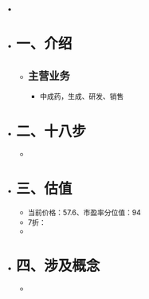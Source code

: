 -
- # 一、介绍
	- ## 主营业务
		- 中成药，生成、研发、销售
- # 二、十八步
	-
- # 三、估值
	- 当前价格：57.6、市盈率分位值：94
	- 7折：
	-
- # 四、涉及概念
	-